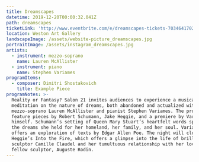 ```yaml
---
title: Dreamscapes
datetime: 2019-12-20T00:00:32.041Z
path: dreamscapes
ticketLink: 'http://www.eventbrite.com/e/dreamscapes-tickets-70346417027'
location: Weston Art Gallery
landscapeImage: /assets/website-picture_dreamscapes.jpg
portraitImage: /assets/instagram_dreamscapes.jpg
artists:
  - instrument: mezzo-soprano
    name: Lauren McAllister
  - instrument: piano
    name: Stephen Variames
programItems:
  - composer: Dimitri Shostakovich
    title: Example Piece
programNotes: >-
  Reality or Fantasy? Salon 21 invites audiences to experience a musical
  meditation on the nature of dreams, both abandoned and actualized with
  mezzo-soprano Lauren McAllister and pianist Stephen Variames. The program will
  feature pieces by Robert Schumann, Jake Heggie, and a premiere by Variames
  himself. Schumann’s setting of Queen Mary Stuart’s heartfelt words speaks to
  the dreams she held for her homeland, her family, and her soul. Variames
  offers an exploration of texts by Edgar Allen Poe. The night will close with
  Heggie’s Into the Fire, which offers a glimpse into the life of brilliant
  sculptor Camille Claudel and her tumultuous relationship with her lover and
  fellow sculptor, Auguste Rodin.
---
```

